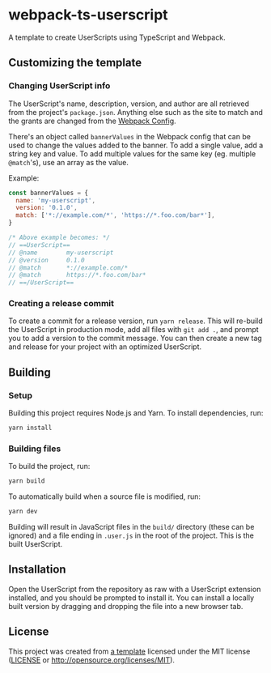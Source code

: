 # webpack-ts-userscript

A template to create UserScripts using TypeScript and Webpack.

<!-- Info on how to use the template -->

## Customizing the template

### Changing UserScript info

The UserScript's name, description, version, and author are all retrieved from the project's `package.json`.
Anything else such as the site to match and the grants are changed from the [Webpack Config].

There's an object called `bannerValues` in the Webpack config that can be used to change the values
added to the banner. To add a single value, add a string key and value. To add multiple values for
the same key (eg. multiple `@match`'s), use an array as the value.

Example:

```javascript
const bannerValues = {
  name: 'my-userscript',
  version: '0.1.0',
  match: ['*://example.com/*', 'https://*.foo.com/bar*'],
}

/* Above example becomes: */
// ==UserScript==
// @name        my-userscript
// @version     0.1.0
// @match       *://example.com/*
// @match       https://*.foo.com/bar*
// ==/UserScript==
```

### Creating a release commit

To create a commit for a release version, run `yarn release`.
This will re-build the UserScript in production mode, add all files with `git add .`,
and prompt you to add a version to the commit message.
You can then create a new tag and release for your project with an optimized UserScript.

<!-- These instructions can be updated to fit your project's requirements -->

## Building

### Setup

Building this project requires Node.js and Yarn.
To install dependencies, run:

```sh
yarn install
```

### Building files

To build the project, run:

```sh
yarn build
```

To automatically build when a source file is modified, run:

```sh
yarn dev
```

Building will result in JavaScript files in the `build/` directory (these can be ignored)
and a file ending in `.user.js` in the root of the project.
This is the built UserScript.

## Installation

Open the UserScript from the repository as raw with a UserScript extension installed,
and you should be prompted to install it. You can install a locally built version
by dragging and dropping the file into a new browser tab.

## License

This project was created from [a template](https://gitlab.com/MysteryBlokHed/webpack-ts-userscript)
licensed under the MIT license
([LICENSE](https://gitlab.com/MysteryBlokHed/webpack-ts-userscript/-/blob/main/LICENSE)
or <http://opensource.org/licenses/MIT>).

[webpack config]: webpack.config.js
